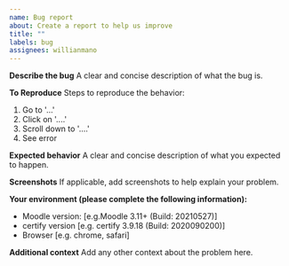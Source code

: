 ```yaml
---
name: Bug report
about: Create a report to help us improve
title: ""
labels: bug
assignees: willianmano
---
```


**Describe the bug**
A clear and concise description of what the bug is.

**To Reproduce**
Steps to reproduce the behavior:

1. Go to '...'
2. Click on '....'
3. Scroll down to '....'
4. See error

**Expected behavior**
A clear and concise description of what you expected to happen.

**Screenshots**
If applicable, add screenshots to help explain your problem.

**Your environment (please complete the following information):**

- Moodle version: [e.g.Moodle 3.11+ (Build: 20210527)]
- certify version [e.g. certify 3.9.18 (Build: 2020090200)]
- Browser [e.g. chrome, safari]

**Additional context**
Add any other context about the problem here.
